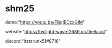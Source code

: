 # shm25
demo:"https://youtu.be/FBqIECzxGIM"


website:"https://twilight-wave-2689.on.fleek.co/"


discord:"itztarunk51#8716"

